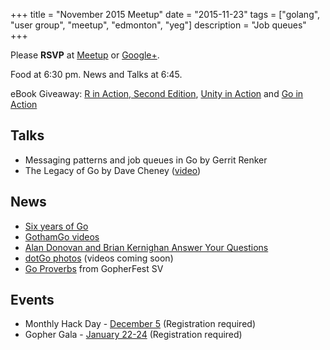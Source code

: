 +++
title = "November 2015 Meetup"
date = "2015-11-23"
tags = ["golang", "user group", "meetup", "edmonton", "yeg"]
description = "Job queues"
+++

Please **RSVP** at [Meetup](http://www.meetup.com/startupedmonton/events/qfwsfhytpbfc/) or [Google+](https://plus.google.com/events/cdd6pk6dbgphjfc2l7siladbp4s?authkey=CKGC5cHphZm0wgE).

Food at 6:30 pm. News and Talks at 6:45.

eBook Giveaway: [R in Action, Second Edition](https://www.manning.com/books/r-in-action-second-edition), [Unity in Action](https://www.manning.com/books/unity-in-action) and [Go in Action](https://www.manning.com/books/go-in-action)

## Talks

* Messaging patterns and job queues in Go by Gerrit Renker
* The Legacy of Go by Dave Cheney ([video](https://www.youtube.com/watch?v=_2d3KfRt4XU))

## News

* [Six years of Go](http://blog.golang.org/6years)
* [GothamGo videos](https://www.youtube.com/playlist?list=PLeGxIOPLk9ELh9tsPZMzau6CzMjfMzp9-)
* [Alan Donovan and Brian Kernighan Answer Your Questions](http://features.slashdot.org/story/15/11/18/1748247/interviews-alan-donovan-and-brian-kernighan-answer-your-questions)
* [dotGo photos](https://www.flickr.com/photos/97226415@N08/sets/72157661133005275) (videos coming soon)
* [Go Proverbs](http://go-proverbs.github.io/) from GopherFest SV

## Events

* Monthly Hack Day - [December 5](http://www.meetup.com/startupedmonton/events/226796399/) (Registration required)
* Gopher Gala - [January 22-24](http://gophergala.com/) (Registration required)
